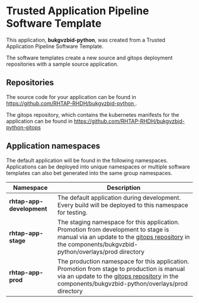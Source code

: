 # Trusted Application Pipeline Software Template

This application, **bukgvzbid-python**, was created from a Trusted Application Pipeline Software Template.

The software templates create a new source and gitops deployment repositories with a sample source application. 

## Repositories

The source code for your application can be found in [https://github.com/RHTAP-RHDH/bukgvzbid-python ](https://github.com/RHTAP-RHDH/bukgvzbid-python ).
 
The gitops repository, which contains the kubernetes manifests for the application can be found in 
[https://github.com/RHTAP-RHDH/bukgvzbid-python-gitops ](https://github.com/RHTAP-RHDH/bukgvzbid-python-gitops ) 

## Application namespaces 

The default application will be found in the following namespaces. Applications can be deployed into unique namespaces or multiple software templates can also bet generated into the same group namespaces.  

|  Namespace   |  Description   |  
| -------- | -------- |   
| **rhtap-app-development** | The default application during development. Every build will be deployed to this namespace for testing. | 
| **rhtap-app-stage** | The staging namespace for this application. Promotion from development to stage is manual via an update to the [gitops repository](https://github.com/RHTAP-RHDH/bukgvzbid-python-gitops ) in the components/bukgvzbid-python/overlays/prod directory |  
| **rhtap-app-prod** | The production namespace for this application. Promotion from stage to production is manual via an update to the [gitops repository](https://github.com/RHTAP-RHDH/bukgvzbid-python-gitops ) in the components/bukgvzbid-python/overlays/prod directory | 